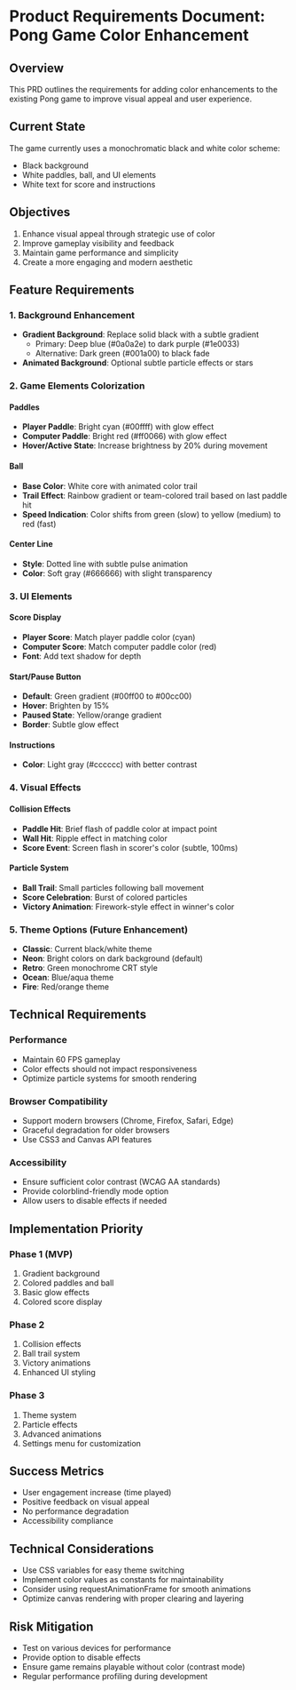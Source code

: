 # Product Requirements Document: Pong Game Color Enhancement

## Overview
This PRD outlines the requirements for adding color enhancements to the existing Pong game to improve visual appeal and user experience.

## Current State
The game currently uses a monochromatic black and white color scheme:
- Black background
- White paddles, ball, and UI elements
- White text for score and instructions

## Objectives
1. Enhance visual appeal through strategic use of color
2. Improve gameplay visibility and feedback
3. Maintain game performance and simplicity
4. Create a more engaging and modern aesthetic

## Feature Requirements

### 1. Background Enhancement
- **Gradient Background**: Replace solid black with a subtle gradient
  - Primary: Deep blue (#0a0a2e) to dark purple (#1e0033)
  - Alternative: Dark green (#001a00) to black fade
- **Animated Background**: Optional subtle particle effects or stars

### 2. Game Elements Colorization

#### Paddles
- **Player Paddle**: Bright cyan (#00ffff) with glow effect
- **Computer Paddle**: Bright red (#ff0066) with glow effect
- **Hover/Active State**: Increase brightness by 20% during movement

#### Ball
- **Base Color**: White core with animated color trail
- **Trail Effect**: Rainbow gradient or team-colored trail based on last paddle hit
- **Speed Indication**: Color shifts from green (slow) to yellow (medium) to red (fast)

#### Center Line
- **Style**: Dotted line with subtle pulse animation
- **Color**: Soft gray (#666666) with slight transparency

### 3. UI Elements

#### Score Display
- **Player Score**: Match player paddle color (cyan)
- **Computer Score**: Match computer paddle color (red)
- **Font**: Add text shadow for depth

#### Start/Pause Button
- **Default**: Green gradient (#00ff00 to #00cc00)
- **Hover**: Brighten by 15%
- **Paused State**: Yellow/orange gradient
- **Border**: Subtle glow effect

#### Instructions
- **Color**: Light gray (#cccccc) with better contrast

### 4. Visual Effects

#### Collision Effects
- **Paddle Hit**: Brief flash of paddle color at impact point
- **Wall Hit**: Ripple effect in matching color
- **Score Event**: Screen flash in scorer's color (subtle, 100ms)

#### Particle System
- **Ball Trail**: Small particles following ball movement
- **Score Celebration**: Burst of colored particles
- **Victory Animation**: Firework-style effect in winner's color

### 5. Theme Options (Future Enhancement)
- **Classic**: Current black/white theme
- **Neon**: Bright colors on dark background (default)
- **Retro**: Green monochrome CRT style
- **Ocean**: Blue/aqua theme
- **Fire**: Red/orange theme

## Technical Requirements

### Performance
- Maintain 60 FPS gameplay
- Color effects should not impact responsiveness
- Optimize particle systems for smooth rendering

### Browser Compatibility
- Support modern browsers (Chrome, Firefox, Safari, Edge)
- Graceful degradation for older browsers
- Use CSS3 and Canvas API features

### Accessibility
- Ensure sufficient color contrast (WCAG AA standards)
- Provide colorblind-friendly mode option
- Allow users to disable effects if needed

## Implementation Priority

### Phase 1 (MVP)
1. Gradient background
2. Colored paddles and ball
3. Basic glow effects
4. Colored score display

### Phase 2
1. Collision effects
2. Ball trail system
3. Victory animations
4. Enhanced UI styling

### Phase 3
1. Theme system
2. Particle effects
3. Advanced animations
4. Settings menu for customization

## Success Metrics
- User engagement increase (time played)
- Positive feedback on visual appeal
- No performance degradation
- Accessibility compliance

## Technical Considerations
- Use CSS variables for easy theme switching
- Implement color values as constants for maintainability
- Consider using requestAnimationFrame for smooth animations
- Optimize canvas rendering with proper clearing and layering

## Risk Mitigation
- Test on various devices for performance
- Provide option to disable effects
- Ensure game remains playable without color (contrast mode)
- Regular performance profiling during development